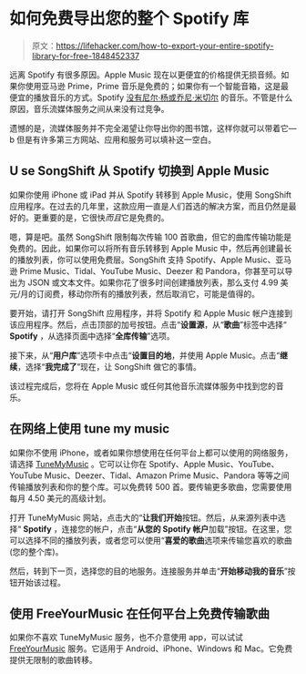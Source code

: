 # 如何免费导出您的整个 Spotify 库

> 原文：<https://lifehacker.com/how-to-export-your-entire-spotify-library-for-free-1848452337>

远离 Spotify 有很多原因。Apple Music 现在以更便宜的价格提供无损音频。如果你使用亚马逊 Prime，Prime 音乐是免费的；如果你有一个智能音箱，这是最便宜的播放音乐的方式。Spotify [没有尼尔·杨或乔尼·米切尔](https://gizmodo.com/joni-mitchell-joins-neil-young-in-fight-against-covid-1-1848447755) 的音乐。不管是什么原因，音乐流媒体服务之间从来没有过竞争。



遗憾的是，流媒体服务并不完全渴望让你导出你的图书馆，这样你就可以带着它—b 但是有许多第三方网站、应用和服务可以填补这一空白。

## U se SongShift 从 Spotify 切换到 Apple Music

如果你使用 iPhone 或 iPad 并从 Spotify 转移到 Apple Music，使用 SongShift 应用程序。在过去的几年里，这款应用一直是人们首选的解决方案，而且仍然是最好的。更重要的是，它很快*而且*它是免费的。

嗯，算是吧。虽然 SongShift 限制每次传输 100 首歌曲，但它的曲库传输功能是免费的。因此，如果你可以将所有音乐转移到 Apple Music 中，然后再创建最长的播放列表，你可以使用免费层。SongShift 支持 Spotify、Apple Music、亚马逊 Prime Music、Tidal、YouTube Music、Deezer 和 Pandora，你甚至可以导出为 JSON 或文本文件。如果你花了很多时间创建播放列表，那么支付 4.99 美元/月的订阅费，移动你所有的播放列表，然后取消它，可能是值得的。

要开始，请打开 SongShift 应用程序，并将 Spotify 和 Apple Music 帐户连接到该应用程序。然后，点击顶部的加号按钮。点击“**设置源**，从“**歌曲**”标签中选择“ **Spotify** ，从选择页面中选择“**全库传输**”选项。

接下来，从“**用户库**”选项卡中点击“**设置目的地**，并使用 Apple Music。点击“**继续**，选择“**我完成了**”现在，让 SongShift 做它的事情。

该过程完成后，您将在 Apple Music 或任何其他音乐流媒体服务中找到您的音乐。

## 在网络上使用 tune my music

如果你不使用 iPhone，或者如果你想使用在任何平台上都可以使用的网络服务，请选择 [TuneMyMusic](https://www.tunemymusic.com/) 。它可以让你在 Spotify、Apple Music、YouTube、YouTube Music、Deezer、Tidal、Amazon Prime Music、Pandora 等等之间传输播放列表和你的整个库。可以免费转 500 首。要传输更多歌曲，您需要使用每月 4.50 美元的高级计划。

打开 TuneMyMusic 网站，点击大的“**让我们开始**按钮。然后，从来源列表中选择“ **Spotify** ，连接您的帐户，点击“**从您的 Spotify 帐户**加载”按钮。在这里，您可以选择不同的播放列表，或者您可以使用“**喜爱的歌曲**选项来传输您喜欢的歌曲(您的整个库)。

然后，转到下一页，选择您的目的地服务。连接服务并单击“**开始移动我的音乐**”按钮开始该过程。

## 使用 FreeYourMusic 在任何平台上免费传输歌曲

如果你不喜欢 TuneMyMusic 服务，也不介意使用 app，可以试试 [FreeYourMusic](https://freeyourmusic.com/) 服务。它适用于 Android、iPhone、Windows 和 Mac。它免费提供无限制的歌曲转移。